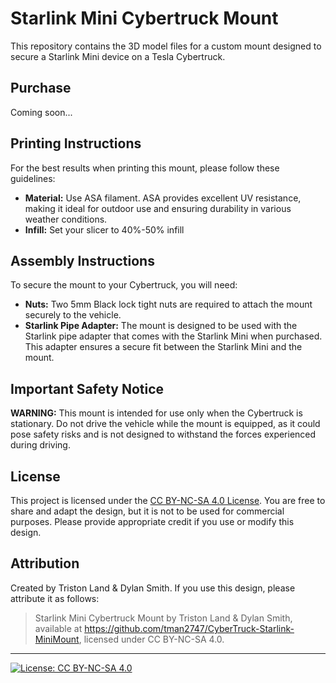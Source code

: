 # Starlink Mini Cybertruck Mount

This repository contains the 3D model files for a custom mount designed to secure a Starlink Mini device on a Tesla Cybertruck.

## Purchase 

Coming soon...


## Printing Instructions

For the best results when printing this mount, please follow these guidelines:

- **Material:** Use ASA filament. ASA provides excellent UV resistance, making it ideal for outdoor use and ensuring durability in various weather conditions.
- **Infill:** Set your slicer to 40%-50% infill

## Assembly Instructions

To secure the mount to your Cybertruck, you will need:

- **Nuts:** Two 5mm Black lock tight nuts are required to attach the mount securely to the vehicle.
- **Starlink Pipe Adapter:** The mount is designed to be used with the Starlink pipe adapter that comes with the Starlink Mini when purchased. This adapter ensures a secure fit between the Starlink Mini and the mount.

## Important Safety Notice

**WARNING:** This mount is intended for use only when the Cybertruck is stationary. Do not drive the vehicle while the mount is equipped, as it could pose safety risks and is not designed to withstand the forces experienced during driving.

## License

This project is licensed under the [CC BY-NC-SA 4.0 License](LICENSE). You are free to share and adapt the design, but it is not to be used for commercial purposes. Please provide appropriate credit if you use or modify this design.

## Attribution

Created by Triston Land & Dylan Smith. If you use this design, please attribute it as follows:

> Starlink Mini Cybertruck Mount by Triston Land & Dylan Smith, available at https://github.com/tman2747/CyberTruck-Starlink-MiniMount, licensed under CC BY-NC-SA 4.0.

---

[![License: CC BY-NC-SA 4.0](https://img.shields.io/badge/License-CC%20BY--NC--SA%204.0-lightgrey.svg)](https://creativecommons.org/licenses/by-nc-sa/4.0/)
